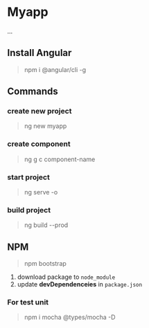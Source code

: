 # Myapp
...
##  Install Angular
> npm i @angular/cli -g

## Commands
### create new project
> ng new myapp
### create component
> ng g c component-name
### start project
> ng serve -o
### build project
> ng build --prod
## NPM
> npm bootstrap

1. download package to `node_module`
2. update **devDependenceies** in `package.json`

### For test unit
> npm i mocha @types/mocha -D